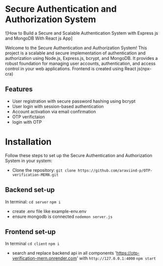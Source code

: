 
# Secure Authentication and Authorization System
![How to Build a Secure and Scalable Authentication System with Express js and MongoDB With React js App]


Welcome to the Secure Authentication and Authorization System! This project is a scalable and secure implementation of authentication and authorization using Node.js, Express.js, bcrypt, and MongoDB. It provides a robust foundation for managing user accounts, authentication, and access control in your web applications. Frontend is created using React js(npx-cra)


## Features

- User registration with secure password hashing using bcrypt
- User login with session-based authentication
- Account activation via email confirmation
- OTP verifictaion
- login with OTP


# Installation

Follow these steps to set up the Secure Authentication and Authorization System in your system:

- Clone the repository: ```git clone https://github.com/araviind-p/OTP-verification-MERN.git```

## Backend set-up
In terminal:
```cd server```
```npm i```
- create .env file like example-env.env
- ensure mongodb is connected
```nodemon server.js```

## Frontend set-up
In terminal
```cd client```
```npm i```
- search and replace backend api in all components 'https://otp-verification-mern.onrender.com'
with ```http://127.0.0.1:4000```
```npm start```